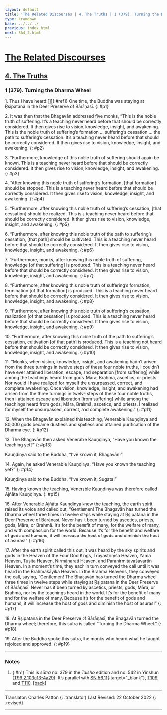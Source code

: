 ```yaml
---
layout: default
title: 'The Related Discourses | 4. The Truths | 1 (379). Turning the Dharma Wheel'
type: kramdown
base: ../../../
previous: index.html
next: SA4_2.html
---
```


# [The Related Discourses](../index.html)
## [4. The Truths](index.html)
### 1 (379). Turning the Dharma Wheel

1\. Thus I have heard:[\[1\]](#n1){:#ref1} One time, the Buddha was staying at Ṛṣipatana in the Deer Preserve of Bārāṇasī.
{: #p1}

2\. It was then that the Bhagavān addressed five monks, “This is the noble truth of suffering. It’s a teaching never heard before that should be correctly considered. It then gives rise to vision, knowledge, insight, and awakening. This is the noble truth of suffering’s formation … suffering’s cessation … the path to suffering’s cessation. It’s a teaching never heard before that should be correctly considered. It then gives rise to vision, knowledge, insight, and awakening.
{: #p2}

3\. “Furthermore, knowledge of this noble truth of suffering should again be known. This is a teaching never heard before that should be correctly considered. It then gives rise to vision, knowledge, insight, and awakening.
{: #p3}

4\. “After knowing this noble truth of suffering’s formation, [that formation] should be stopped. This is a teaching never heard before that should be correctly considered. It then gives rise to vision, knowledge, insight, and awakening.
{: #p4}

5\. “Furthermore, after knowing this noble truth of suffering’s cessation, [that cessation] should be realized. This is a teaching never heard before that should be correctly considered. It then gives rise to vision, knowledge, insight, and awakening.
{: #p5}

6\. “Furthermore, after knowing this noble truth of the path to suffering’s cessation, [that path] should be cultivated. This is a teaching never heard before that should be correctly considered. It then gives rise to vision, knowledge, insight, and awakening.
{: #p6}

7\. “Furthermore, monks, after knowing this noble truth of suffering, knowledge [of that suffering] is produced. This is a teaching never heard before that should be correctly considered. It then gives rise to vision, knowledge, insight, and awakening.
{: #p7}

8\. “Furthermore, after knowing this noble truth of suffering’s formation, termination [of that formation] is produced. This is a teaching never heard before that should be correctly considered. It then gives rise to vision, knowledge, insight, and awakening.
{: #p8}

9\. “Furthermore, after knowing this noble truth of suffering’s cessation, realization [of that cessation] is produced. This is a teaching never heard before that should be correctly considered. It then gives rise to vision, knowledge, insight, and awakening.
{: #p9}

10\. “Furthermore, after knowing this noble truth of the path to suffering’s cessation, cultivation [of that path] is produced. This is a teaching not heard before that should be correctly considered. It then gives rise to vision, knowledge, insight, and awakening.
{: #p10}

11\. “Monks, when vision, knowledge, insight, and awakening hadn’t arisen from the three turnings in twelve steps of these four noble truths, I couldn’t have ever attained liberation, escape, and separation [from suffering] while among the teachings heard from gods, Māra, Brahmā, ascetics, or priests. Nor would I have realized for myself the unsurpassed, correct, and complete awakening. Once vision, knowledge, insight, and awakening had arisen from the three turnings in twelve steps of these four noble truths, then I attained escape and liberation [from suffering] while among the teachings heard from gods, Māra, Brahmā, ascetics, and priests. I realized for myself the unsurpassed, correct, and complete awakening.”
{: #p11}

12\. When the Bhagavān explained this teaching, Venerable Kauṇḍinya and 80,000 gods became dustless and spotless and attained purification of the Dharma eye.
{: #p12}

13\. The Bhagavān then asked Venerable Kauṇḍinya, “Have you known the teaching yet?”
{: #p13}

Kauṇḍinya said to the Buddha, “I’ve known it, Bhagavān!”

14\. Again, he asked Venerable Kauṇḍinya, “Have you known the teaching yet?”
{: #p14}

Kauṇḍinya said to the Buddha, “I’ve known it, Sugata!”

15\. Having known the teaching, Venerable Kauṇḍinya was therefore called Ajñāta Kauṇḍinya.
{: #p15}

16\. After Venerable Ajñāta Kauṇḍinya knew the teaching, the earth spirit raised its voice and called out, “Gentlemen! The Bhagavān has turned the Dharma wheel three times in twelve steps while staying at Ṛṣipatana in the Deer Preserve of Bārāṇasī. Never has it been turned by ascetics, priests, gods, Māra, or Brahmā. It’s for the benefit of many, for the welfare of many, and with compassion for the world. Because it’s for the benefit and welfare of gods and humans, it will increase the host of gods and diminish the host of asuras!”
{: #p16}

17\. After the earth spirit called this out, it was heard by the sky spirits and gods in the Heaven of the Four God Kings, Trāyastriṃśa Heaven, Yama Heaven, Tuṣita Heaven, Nirmāṇarati Heaven, and Paranirmitavaśavartin Heaven. In a moment’s time, they each in turn conveyed the call until it was heard in the Brahmakāyika Heaven. In the Brahma Heavens, they conveyed the call, saying, “Gentlemen! The Bhagavān has turned the Dharma wheel three times in twelve steps while staying at Ṛṣipatana in the Deer Preserve of Bārāṇasī. Never has it been turned by ascetics, priests, gods, Māra, or Brahmā, nor by the teachings heard in the world. It’s for the benefit of many and for the welfare of many. Because it’s for the benefit of gods and humans, it will increase the host of gods and diminish the host of asuras!”
{: #p17}

18\. At Ṛṣipatana in the Deer Preserve of Bārāṇasī, the Bhagavān turned the Dharma wheel; therefore, this sūtra is called “Turning the Dharma Wheel.”
{: #p18}

19\. After the Buddha spoke this sūtra, the monks who heard what he taught rejoiced and approved.
{: #p19}

---

### Notes

1. {:#n1} This is <em>sūtra</em> no. 379 in the <cite>Taisho</cite> edition and no. 542 in Yinshun (<a href="https://cbetaonline.dila.edu.tw/zh/T02n0099_p0103c13" target="_blank">T99.2.103c13-4a29</a>). It’s parallel with [SN 56.11](https://suttacentral.net/sn56.11){:target="_blank"}, [T109](../alternates/T109.html), and [T110](../alternates/T110.html). [\[back\]](#ref1)

---

Translator: Charles Patton
{: .translator}
Last Revised: 22 October 2022
{: .revised}

---